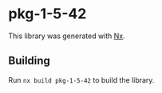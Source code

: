# pkg-1-5-42

This library was generated with [Nx](https://nx.dev).

## Building

Run `nx build pkg-1-5-42` to build the library.
